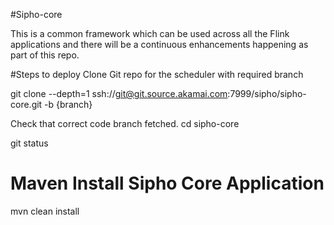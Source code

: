 #Sipho-core

This is a common framework which can be used across all the Flink applications and there will be a continuous enhancements happening as part of this repo.

#Steps to deploy
Clone Git repo for the scheduler with required branch

git clone --depth=1 ssh://git@git.source.akamai.com:7999/sipho/sipho-core.git -b {branch}

Check that correct code branch fetched.
cd sipho-core

git status

# Maven Install Sipho Core Application

mvn clean install
